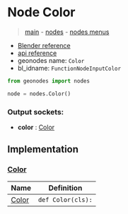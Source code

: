 # Node Color

> [main](../structure.md) - [nodes](nodes.md) - [nodes menus](nodes_menus.md)

- [Blender reference](https://docs.blender.org/manual/en/latest/modeling/geometry_nodes/input/color.html)
- [api reference](https://docs.blender.org/api/current/bpy.types.FunctionNodeInputColor.html)
- geonodes name: `Color`
- bl_idname: `FunctionNodeInputColor`

```python
from geonodes import nodes

node = nodes.Color()
```

### Output sockets:

- **color** : [Color](Color.md)

## Implementation

### [Color](Color.md)

| Name | Definition |
|------|------------|
 | [Color](Color.md#Color-classmethod) | `def Color(cls):` |

